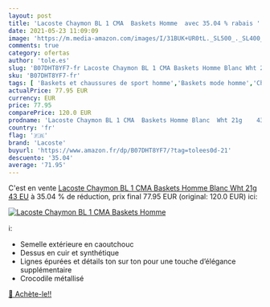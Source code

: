```yaml
---
layout: post
title: 'Lacoste Chaymon BL 1 CMA  Baskets Homme  avec 35.04 % rabais '
date: 2021-05-23 11:09:09
image: 'https://m.media-amazon.com/images/I/31BUK+UR0tL._SL500_._SL400_.jpg'
comments: true
category: ofertas
author: 'tole.es'
slug: 'B07DHT8YF7-fr Lacoste Chaymon BL 1 CMA Baskets Homme Blanc Wht 21g 43 EU'
sku: 'B07DHT8YF7-fr'
tags: [ 'Baskets et chaussures de sport homme','Baskets mode homme','Chaussures','Chaussures et Sacs','Chaussures homme','lacoste', ]
actualPrice: 77.95 EUR
currency: EUR
price: 77.95
comparePrice: 120.0 EUR
prodname: 'Lacoste Chaymon BL 1 CMA  Baskets Homme Blanc  Wht 21g    43 EU'
country: 'fr'
flag: '🇫🇷'
brand: 'Lacoste'
buyurl: 'https://www.amazon.fr/dp/B07DHT8YF7/?tag=tolees0d-21'
descuento: '35.04'
average: '71.95'
---
```


C'est en vente [Lacoste Chaymon BL 1 CMA  Baskets Homme Blanc  Wht 21g    43 EU](https://www.amazon.fr/dp/B07DHT8YF7/?tag=tolees0d-21)  à  35.04 % de réduction, prix final  77.95 EUR (original: 120.0 EUR) ici:

[![Lacoste Chaymon BL 1 CMA  Baskets Homme ](https://m.media-amazon.com/images/I/31BUK+UR0tL._SL500_._SL400_.jpg)](https://www.amazon.fr/dp/B07DHT8YF7/?tag=tolees0d-21)

ℹ️:

- Semelle extérieure en caoutchouc
- Dessus en cuir et synthétique
- Lignes épurées et détails ton sur ton pour une touche d’élégance supplémentaire
- Crocodile métallisé

[🛒 Achète-le!!](https://www.amazon.fr/dp/B07DHT8YF7/?tag=tolees0d-21)
